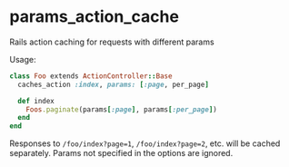 params_action_cache
===================

Rails action caching for requests with different params

Usage:

````ruby
class Foo extends ActionController::Base
  caches_action :index, params: [:page, per_page]

  def index
    Foos.paginate(params[:page], params[:per_page])
  end
end
````

Responses to `/foo/index?page=1`, `/foo/index?page=2`, etc. will be cached separately.
Params not specified in the options are ignored.
